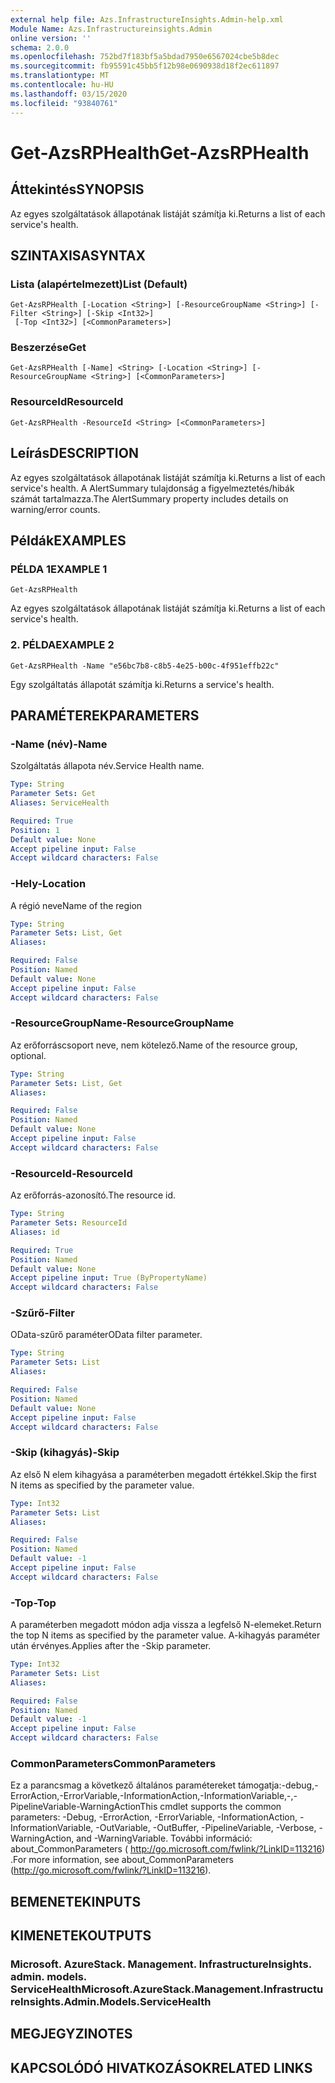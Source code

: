 ```yaml
---
external help file: Azs.InfrastructureInsights.Admin-help.xml
Module Name: Azs.Infrastructureinsights.Admin
online version: ''
schema: 2.0.0
ms.openlocfilehash: 752bd7f183bf5a5bdad7950e6567024cbe5b8dec
ms.sourcegitcommit: fb95591c45bb5f12b98e0690938d18f2ec611897
ms.translationtype: MT
ms.contentlocale: hu-HU
ms.lasthandoff: 03/15/2020
ms.locfileid: "93840761"
---
```

# <span data-ttu-id="4f89c-101">Get-AzsRPHealth</span><span class="sxs-lookup"><span data-stu-id="4f89c-101">Get-AzsRPHealth</span></span>

## <span data-ttu-id="4f89c-102">Áttekintés</span><span class="sxs-lookup"><span data-stu-id="4f89c-102">SYNOPSIS</span></span>
<span data-ttu-id="4f89c-103">Az egyes szolgáltatások állapotának listáját számítja ki.</span><span class="sxs-lookup"><span data-stu-id="4f89c-103">Returns a list of each service's health.</span></span>

## <span data-ttu-id="4f89c-104">SZINTAXISA</span><span class="sxs-lookup"><span data-stu-id="4f89c-104">SYNTAX</span></span>

### <span data-ttu-id="4f89c-105">Lista (alapértelmezett)</span><span class="sxs-lookup"><span data-stu-id="4f89c-105">List (Default)</span></span>
```
Get-AzsRPHealth [-Location <String>] [-ResourceGroupName <String>] [-Filter <String>] [-Skip <Int32>]
 [-Top <Int32>] [<CommonParameters>]
```

### <span data-ttu-id="4f89c-106">Beszerzése</span><span class="sxs-lookup"><span data-stu-id="4f89c-106">Get</span></span>
```
Get-AzsRPHealth [-Name] <String> [-Location <String>] [-ResourceGroupName <String>] [<CommonParameters>]
```

### <span data-ttu-id="4f89c-107">ResourceId</span><span class="sxs-lookup"><span data-stu-id="4f89c-107">ResourceId</span></span>
```
Get-AzsRPHealth -ResourceId <String> [<CommonParameters>]
```

## <span data-ttu-id="4f89c-108">Leírás</span><span class="sxs-lookup"><span data-stu-id="4f89c-108">DESCRIPTION</span></span>
<span data-ttu-id="4f89c-109">Az egyes szolgáltatások állapotának listáját számítja ki.</span><span class="sxs-lookup"><span data-stu-id="4f89c-109">Returns a list of each service's health.</span></span> <span data-ttu-id="4f89c-110">A AlertSummary tulajdonság a figyelmeztetés/hibák számát tartalmazza.</span><span class="sxs-lookup"><span data-stu-id="4f89c-110">The AlertSummary property includes details on warning/error counts.</span></span>

## <span data-ttu-id="4f89c-111">Példák</span><span class="sxs-lookup"><span data-stu-id="4f89c-111">EXAMPLES</span></span>

### <span data-ttu-id="4f89c-112">PÉLDA 1</span><span class="sxs-lookup"><span data-stu-id="4f89c-112">EXAMPLE 1</span></span>
```
Get-AzsRPHealth
```

<span data-ttu-id="4f89c-113">Az egyes szolgáltatások állapotának listáját számítja ki.</span><span class="sxs-lookup"><span data-stu-id="4f89c-113">Returns a list of each service's health.</span></span>

### <span data-ttu-id="4f89c-114">2. PÉLDA</span><span class="sxs-lookup"><span data-stu-id="4f89c-114">EXAMPLE 2</span></span>
```
Get-AzsRPHealth -Name "e56bc7b8-c8b5-4e25-b00c-4f951effb22c"
```

<span data-ttu-id="4f89c-115">Egy szolgáltatás állapotát számítja ki.</span><span class="sxs-lookup"><span data-stu-id="4f89c-115">Returns a service's health.</span></span>

## <span data-ttu-id="4f89c-116">PARAMÉTEREK</span><span class="sxs-lookup"><span data-stu-id="4f89c-116">PARAMETERS</span></span>

### <span data-ttu-id="4f89c-117">-Name (név)</span><span class="sxs-lookup"><span data-stu-id="4f89c-117">-Name</span></span>
<span data-ttu-id="4f89c-118">Szolgáltatás állapota név.</span><span class="sxs-lookup"><span data-stu-id="4f89c-118">Service Health name.</span></span>

```yaml
Type: String
Parameter Sets: Get
Aliases: ServiceHealth

Required: True
Position: 1
Default value: None
Accept pipeline input: False
Accept wildcard characters: False
```

### <span data-ttu-id="4f89c-119">-Hely</span><span class="sxs-lookup"><span data-stu-id="4f89c-119">-Location</span></span>
<span data-ttu-id="4f89c-120">A régió neve</span><span class="sxs-lookup"><span data-stu-id="4f89c-120">Name of the region</span></span>

```yaml
Type: String
Parameter Sets: List, Get
Aliases:

Required: False
Position: Named
Default value: None
Accept pipeline input: False
Accept wildcard characters: False
```

### <span data-ttu-id="4f89c-121">-ResourceGroupName</span><span class="sxs-lookup"><span data-stu-id="4f89c-121">-ResourceGroupName</span></span>
<span data-ttu-id="4f89c-122">Az erőforráscsoport neve, nem kötelező.</span><span class="sxs-lookup"><span data-stu-id="4f89c-122">Name of the resource group, optional.</span></span>

```yaml
Type: String
Parameter Sets: List, Get
Aliases:

Required: False
Position: Named
Default value: None
Accept pipeline input: False
Accept wildcard characters: False
```

### <span data-ttu-id="4f89c-123">-ResourceId</span><span class="sxs-lookup"><span data-stu-id="4f89c-123">-ResourceId</span></span>
<span data-ttu-id="4f89c-124">Az erőforrás-azonosító.</span><span class="sxs-lookup"><span data-stu-id="4f89c-124">The resource id.</span></span>

```yaml
Type: String
Parameter Sets: ResourceId
Aliases: id

Required: True
Position: Named
Default value: None
Accept pipeline input: True (ByPropertyName)
Accept wildcard characters: False
```

### <span data-ttu-id="4f89c-125">-Szűrő</span><span class="sxs-lookup"><span data-stu-id="4f89c-125">-Filter</span></span>
<span data-ttu-id="4f89c-126">OData-szűrő paraméter</span><span class="sxs-lookup"><span data-stu-id="4f89c-126">OData filter parameter.</span></span>

```yaml
Type: String
Parameter Sets: List
Aliases:

Required: False
Position: Named
Default value: None
Accept pipeline input: False
Accept wildcard characters: False
```

### <span data-ttu-id="4f89c-127">-Skip (kihagyás)</span><span class="sxs-lookup"><span data-stu-id="4f89c-127">-Skip</span></span>
<span data-ttu-id="4f89c-128">Az első N elem kihagyása a paraméterben megadott értékkel.</span><span class="sxs-lookup"><span data-stu-id="4f89c-128">Skip the first N items as specified by the parameter value.</span></span>

```yaml
Type: Int32
Parameter Sets: List
Aliases:

Required: False
Position: Named
Default value: -1
Accept pipeline input: False
Accept wildcard characters: False
```

### <span data-ttu-id="4f89c-129">-Top</span><span class="sxs-lookup"><span data-stu-id="4f89c-129">-Top</span></span>
<span data-ttu-id="4f89c-130">A paraméterben megadott módon adja vissza a legfelső N-elemeket.</span><span class="sxs-lookup"><span data-stu-id="4f89c-130">Return the top N items as specified by the parameter value.</span></span>
<span data-ttu-id="4f89c-131">A-kihagyás paraméter után érvényes.</span><span class="sxs-lookup"><span data-stu-id="4f89c-131">Applies after the -Skip parameter.</span></span>

```yaml
Type: Int32
Parameter Sets: List
Aliases:

Required: False
Position: Named
Default value: -1
Accept pipeline input: False
Accept wildcard characters: False
```

### <span data-ttu-id="4f89c-132">CommonParameters</span><span class="sxs-lookup"><span data-stu-id="4f89c-132">CommonParameters</span></span>
<span data-ttu-id="4f89c-133">Ez a parancsmag a következő általános paramétereket támogatja:-debug,-ErrorAction,-ErrorVariable,-InformationAction,-InformationVariable,-,-PipelineVariable-WarningAction</span><span class="sxs-lookup"><span data-stu-id="4f89c-133">This cmdlet supports the common parameters: -Debug, -ErrorAction, -ErrorVariable, -InformationAction, -InformationVariable, -OutVariable, -OutBuffer, -PipelineVariable, -Verbose, -WarningAction, and -WarningVariable.</span></span> <span data-ttu-id="4f89c-134">További információ: about_CommonParameters ( http://go.microsoft.com/fwlink/?LinkID=113216) .</span><span class="sxs-lookup"><span data-stu-id="4f89c-134">For more information, see about_CommonParameters (http://go.microsoft.com/fwlink/?LinkID=113216).</span></span>

## <span data-ttu-id="4f89c-135">BEMENETEK</span><span class="sxs-lookup"><span data-stu-id="4f89c-135">INPUTS</span></span>

## <span data-ttu-id="4f89c-136">KIMENETEK</span><span class="sxs-lookup"><span data-stu-id="4f89c-136">OUTPUTS</span></span>

### <span data-ttu-id="4f89c-137">Microsoft. AzureStack. Management. InfrastructureInsights. admin. models. ServiceHealth</span><span class="sxs-lookup"><span data-stu-id="4f89c-137">Microsoft.AzureStack.Management.InfrastructureInsights.Admin.Models.ServiceHealth</span></span>

## <span data-ttu-id="4f89c-138">MEGJEGYZI</span><span class="sxs-lookup"><span data-stu-id="4f89c-138">NOTES</span></span>

## <span data-ttu-id="4f89c-139">KAPCSOLÓDÓ HIVATKOZÁSOK</span><span class="sxs-lookup"><span data-stu-id="4f89c-139">RELATED LINKS</span></span>
